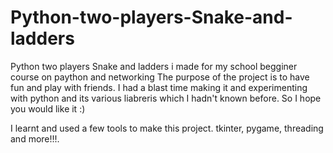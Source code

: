 # Python-two-players-Snake-and-ladders
Python two players Snake and ladders i made for my school begginer course on paython and networking 
The purpose of the project is to have fun and play with friends. I had a blast time making it and experimenting with python and its various liabreris which I hadn't known before. So I hope you would like it :)

I learnt and used a few tools to make this project. tkinter, pygame, threading and more!!!.


